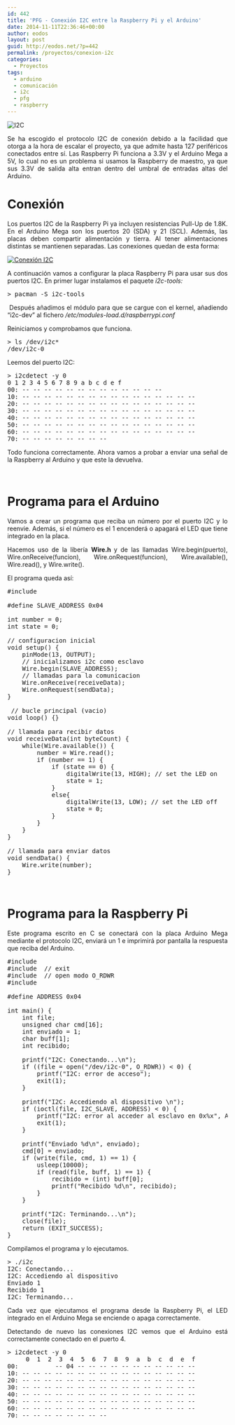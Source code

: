 ```yaml
---
id: 442
title: 'PFG - Conexión I2C entre la Raspberry Pi y el Arduino'
date: 2014-11-11T22:36:46+00:00
author: eodos
layout: post
guid: http://eodos.net/?p=442
permalink: /proyectos/conexion-i2c
categories:
  - Proyectos
tags:
  - arduino
  - comunicación
  - i2c
  - pfg
  - raspberry
---
```

<img class="size-medium wp-image-443 aligncenter" src="https://i0.wp.com/eodos.net/wp-content/uploads/2014/11/i2c-300x100.png?resize=300%2C100" alt="I2C" srcset="https://i1.wp.com/eodos.net/wp-content/uploads/2014/11/i2c.png?resize=300%2C100&ssl=1 300w, https://i1.wp.com/eodos.net/wp-content/uploads/2014/11/i2c.png?w=428&ssl=1 428w" sizes="(max-width: 300px) 100vw, 300px" data-recalc-dims="1" />

<p style="text-align: justify;">
  Se ha escogido el protocolo I2C de conexión debido a la facilidad que otorga a la hora de escalar el proyecto, ya que admite hasta 127 periféricos conectados entre sí. Las Raspberry Pi funciona a 3.3V y el Arduino Mega a 5V, lo cual no es un problema si usamos la Raspberry de maestro, ya que sus 3.3V de salida alta entran dentro del umbral de entradas altas del Arduino.
</p>

<h1 style="text-align: justify;">
  Conexión
</h1>

<p style="text-align: justify;">
  Los puertos I2C de la Raspberry Pi ya incluyen resistencias Pull-Up de 1.8K. En el Arduino Mega son los puertos 20 (SDA) y 21 (SCL). Además, las placas deben compartir alimentación y tierra. Al tener alimentaciones distintas se mantienen separadas. Las conexiones quedan de esta forma:
</p>

<a href="https://i0.wp.com/eodos.net/wp-content/uploads/2014/11/i2c1.png" data-rel="lightbox-0" title=""><img class="size-medium wp-image-444 aligncenter" src="https://i1.wp.com/eodos.net/wp-content/uploads/2014/11/i2c1-300x297.png?resize=300%2C297" alt="Conexión I2C" srcset="https://i0.wp.com/eodos.net/wp-content/uploads/2014/11/i2c1.png?resize=300%2C297&ssl=1 300w, https://i0.wp.com/eodos.net/wp-content/uploads/2014/11/i2c1.png?resize=150%2C150&ssl=1 150w, https://i0.wp.com/eodos.net/wp-content/uploads/2014/11/i2c1.png?resize=1024%2C1014&ssl=1 1024w, https://i0.wp.com/eodos.net/wp-content/uploads/2014/11/i2c1.png?resize=144%2C144&ssl=1 144w, https://i0.wp.com/eodos.net/wp-content/uploads/2014/11/i2c1.png?resize=900%2C891&ssl=1 900w, https://i0.wp.com/eodos.net/wp-content/uploads/2014/11/i2c1.png?w=1266&ssl=1 1266w" sizes="(max-width: 300px) 100vw, 300px" data-recalc-dims="1" /></a>

<p style="text-align: justify;">
  A continuación vamos a configurar la placa Raspberry Pi para usar sus dos puertos I2C. En primer lugar instalamos el paquete <em>i2c-tools:</em>
</p>

<pre class="lang:sh decode:true ">> pacman -S i2c-tools</pre>

<p style="text-align: justify;">
   Después añadimos el módulo para que se cargue con el kernel, añadiendo &#8220;i2c-dev&#8221; al fichero <em>/etc/modules-load.d/raspberrypi.conf</em>
</p>

<p style="text-align: justify;">
  Reiniciamos y comprobamos que funciona.
</p>

<pre class="lang:sh decode:true ">> ls /dev/i2c*
/dev/i2c-0</pre>

Leemos del puerto I2C:

<pre class="lang:sh decode:true">> i2cdetect -y 0
0 1 2 3 4 5 6 7 8 9 a b c d e f
00: -- -- -- -- -- -- -- -- -- -- -- -- --
10: -- -- -- -- -- -- -- -- -- -- -- -- -- -- -- --
20: -- -- -- -- -- -- -- -- -- -- -- -- -- -- -- --
30: -- -- -- -- -- -- -- -- -- -- -- -- -- -- -- --
40: -- -- -- -- -- -- -- -- -- -- -- -- -- -- -- --
50: -- -- -- -- -- -- -- -- -- -- -- -- -- -- -- --
60: -- -- -- -- -- -- -- -- -- -- -- -- -- -- -- --
70: -- -- -- -- -- -- -- --
</pre>

<p style="text-align: justify;">
  Todo funciona correctamente. Ahora vamos a probar a enviar una señal de la Raspberry al Arduino y que este la devuelva.
</p>

&nbsp;

# Programa para el Arduino

<p style="text-align: justify;">
  Vamos a crear un programa que reciba un número por el puerto I2C y lo reenvie. Además, si el número es el 1 encenderá o apagará el LED que tiene integrado en la placa.
</p>

<p style="text-align: justify;">
  Hacemos uso de la libería <strong>Wire.h </strong>y de las llamadas Wire.begin(puerto), Wire.onReceive(funcion), Wire.onRequest(funcion), Wire.available(), Wire.read(), y Wire.write().
</p>

<p style="text-align: justify;">
  El programa queda así:
</p>

<pre class="lang:c decode:true ">#include <Wire.h>
 
#define SLAVE_ADDRESS 0x04

int number = 0;
int state = 0;
 
// configuracion inicial
void setup() {
    pinMode(13, OUTPUT);
    // inicializamos i2c como esclavo
    Wire.begin(SLAVE_ADDRESS);
    // llamadas para la comunicacion
    Wire.onReceive(receiveData);
    Wire.onRequest(sendData);
}
 
 // bucle principal (vacio)
void loop() {}

// llamada para recibir datos
void receiveData(int byteCount) {
    while(Wire.available()) {
        number = Wire.read();
        if (number == 1) {
            if (state == 0) {
                digitalWrite(13, HIGH); // set the LED on
                state = 1;
            } 
            else{
                digitalWrite(13, LOW); // set the LED off
                state = 0;
            }
        }
    }
}
 
// llamada para enviar datos
void sendData() {
    Wire.write(number);
}</pre>

&nbsp;

# Programa para la Raspberry Pi

<p style="text-align: justify;">
  Este programa escrito en C se conectará con la placa Arduino Mega mediante el protocolo I2C, enviará un 1 e imprimirá por pantalla la respuesta que reciba del Arduino.
</p>

<pre class="lang:c decode:true">#include <stdio.h>
#include <stdlib.h> // exit
#include <fcntl.h> // open modo O_RDWR
#include <linux/i2c-dev.h>

#define ADDRESS 0x04

int main() {
    int file;
    unsigned char cmd[16];
    int enviado = 1;
    char buff[1];
    int recibido;
    
    printf("I2C: Conectando...\n");
    if ((file = open("/dev/i2c-0", O_RDWR)) < 0) {
        printf("I2C: error de acceso");
        exit(1);
    }
    
    printf("I2C: Accediendo al dispositivo \n");
    if (ioctl(file, I2C_SLAVE, ADDRESS) < 0) {
        printf("I2C: error al acceder al esclavo en 0x%x", ADDRESS);
        exit(1);
    }
    
    printf("Enviado %d\n", enviado);
    cmd[0] = enviado;
    if (write(file, cmd, 1) == 1) {
        usleep(10000);
        if (read(file, buff, 1) == 1) {
            recibido = (int) buff[0];
            printf("Recibido %d\n", recibido);
        }
    }
    
    printf("I2C: Terminando...\n");
    close(file);
    return (EXIT_SUCCESS);
}</pre>

Compilamos el programa y lo ejecutamos.

<pre class="lang:sh decode:true ">> ./i2c
I2C: Conectando...
I2C: Accediendo al dispositivo
Enviado 1
Recibido 1
I2C: Terminando...</pre>

<p style="text-align: justify;">
  Cada vez que ejecutamos el programa desde la Raspberry Pi, el LED integrado en el Arduino Mega se enciende o apaga correctamente.
</p>

<p style="text-align: justify;">
  Detectando de nuevo las conexiones I2C vemos que el Arduino está correctamente conectado en el puerto 4.
</p>

<pre class="lang:sh decode:true ">> i2cdetect -y 0
     0  1  2  3  4  5  6  7  8  9  a  b  c  d  e  f
00:          -- 04 -- -- -- -- -- -- -- -- -- -- --
10: -- -- -- -- -- -- -- -- -- -- -- -- -- -- -- --
20: -- -- -- -- -- -- -- -- -- -- -- -- -- -- -- --
30: -- -- -- -- -- -- -- -- -- -- -- -- -- -- -- --
40: -- -- -- -- -- -- -- -- -- -- -- -- -- -- -- --
50: -- -- -- -- -- -- -- -- -- -- -- -- -- -- -- --
60: -- -- -- -- -- -- -- -- -- -- -- -- -- -- -- --
70: -- -- -- -- -- -- -- --
</pre>